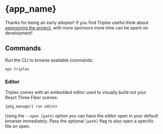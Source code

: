 # {app_name}

Thanks for being an early adopter!
If you find Triplex useful think about [sponsoring the project](https://github.com/sponsors/itsdouges),
with more sponsors more time can be spent on development!

## Commands

Run the CLI to browse available commands:

```bash
npx triplex
```

### Editor

Triplex comes with an embedded editor used to visually build out your React Three Fiber scenes:

```bash
{pkg_manager} run editor
```

Using the `--open [path]` option you can have the editor open in your default browser immediately.
Pass the optional `[path]` flag to also open a specific file on open.
